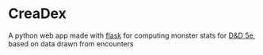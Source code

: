 # CreaDex

A python web app made with [flask](http://flask.pocoo.org/) for computing monster stats for [D&D 5e](dnd.wizards.com/), based on data drawn from encounters
